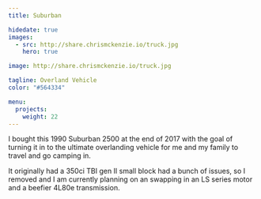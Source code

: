 ```yaml
---
title: Suburban

hidedate: true
images:
  - src: http://share.chrismckenzie.io/truck.jpg
    hero: true

image: http://share.chrismckenzie.io/truck.jpg

tagline: Overland Vehicle
color: "#564334"

menu:
  projects:
    weight: 22
---
```


I bought this 1990 Suburban 2500 at the end of 2017 with the goal of turning it
in to the ultimate overlanding vehicle for me and my family to travel and go
camping in. 

It originally had a 350ci TBI gen II small block had a bunch of issues, so I removed 
and I am currently planning on an swapping in an LS series motor and a beefier 
4L80e transmission.

